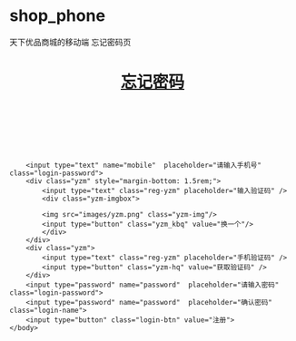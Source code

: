 # shop_phone
天下优品商城的移动端
忘记密码页
<!DOCTYPE html>
<html>
	<head>
		<meta charset="utf-8">
		<meta http-equiv="X-UA-Compatible" content="IE=edge">
		<title>天下优品</title>
        <meta name="description" content="">
        <meta name="keywords" content="">
        <meta name="viewport" content="width=device-width, initial-scale=1, maximum-scale=1, user-scalable=no">
        <meta name="renderer" content="webkit">
        <meta http-equiv="Cache-Control" content="no-siteapp" />
        <link rel="icon" type="image/png" href="/theme/default/images/favicon.png">
		<link href="css/amazeui.min.css" rel="stylesheet" type="text/css" />
		<link href="css/style.css" rel="stylesheet" type="text/css" />
		<script src="js/jquery-1.10.2.min.js"></script>
	</head>
	<body>
		<header data-am-widget="header" class="am-header am-header-default sq-head ">
			<div class="am-header-left am-header-nav">
				<a href="javascript:history.back()" class="">
					<i class="am-icon-chevron-left"></i>
				</a>
			</div>
			<h1 class="am-header-title">
  	            <a href="" class="">忘记密码</a>
            </h1>
	    </header>
	    <div style="height: 49px;"></div>

	    <input type="text" name="mobile"  placeholder="请输入手机号" class="login-password">
	    <div class="yzm" style="margin-bottom: 1.5rem;">
	    	<input type="text" class="reg-yzm" placeholder="输入验证码" />
	    	<div class="yzm-imgbox">
	    	
	    	<img src="images/yzm.png" class="yzm-img"/>
	    	<input type="button" class="yzm_kbq" value="换一个"/>
	    	</div>
	    </div>
	    <div class="yzm">
	    	<input type="text" class="reg-yzm" placeholder="手机验证码" />
	    	<input type="button" class="yzm-hq" value="获取验证码" />
	    </div>
	    <input type="password" name="password"  placeholder="请输入密码" class="login-password">
	    <input type="password" name="password"  placeholder="确认密码" class="login-name">
	    <input type="button" class="login-btn" value="注册">
	</body>
</html>
